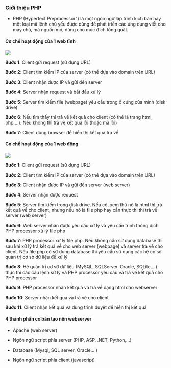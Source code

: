 ### Giới thiệu PHP

- PHP (Hypertext Preprocessor") là một ngôn ngữ lập trình kịch bản hay một loại mã lệnh chủ yếu được dùng để phát triển các ứng dụng viết cho máy chủ, mã nguồn mở, dùng cho mục đích tổng quát.

#### Cơ chế hoạt động của 1 web tĩnh

![](https://github.com/hellsins/sysadmin_level1/blob/master/Task41_PHP_Course_01/Image/1.png)

__Bước 1__: Client gửi request (sử dụng URL) 

__Bước 2__: Client tìm kiếm IP của server (có thể dựa vào domain trên URL)

__Bước 3__: Client nhận được IP và gửi đến server 

__Bước 4__: Server nhận request và bắt đầu xử lý

__Bước 5__: Server tìm kiếm file (webpage) yêu cầu trong ổ cứng của mình (disk drive) 

__Bước 6__: Nếu tìm thấy thì trả về kết quả cho client (có thể là trang html, php,...). Nếu không thì trả vè kết quả lỗi (hoặc mã lỗi)

__Bước 7__: Client dùng browser để hiển thị kết quả trả về


#### Cơ chế hoạt động của 1 web động

![](https://github.com/hellsins/sysadmin_level1/blob/master/Task41_PHP_Course_01/Image/2.png)

__Bước 1__: Client gửi request (sử dụng URL) 

__Bước 2__: Client tìm kiếm IP của server (có thể dựa vào domain trên URL)

__Bước 3__: Client nhận được IP và gửi đến server (web server)

__Bước 4__: Server nhận được request

__Bước 5__: Server tìm kiếm trong disk drive. Nếu có, xem thử nó là html thì trả kết quả về cho client, nhưng nếu nó là file php hay cần thực thi thì trả về server (web server)

__Bước 6__: Web server nhận được yêu cầu xử lý và yêu cần trình thông dịch PHP processor xử lý file php

__Bước 7__: PHP processor xử lý file php. Nếu không cần sử dụng database thì sau khi xử lý trả kết quả về cho web server (webpage) và server trả về cho client. Nếu file php có sử dụng database thì yêu cầu sử  dụng các hệ cơ sở quản trị cơ sở dữ liệu để xử lý

__Bước 8__: Hệ quản trị cơ sở dữ liệu (MySQL, SQLServer. Oracle, SQLite,...) thực thi các câu lệnh sử lý và PHP processor yêu câu và trả về kết quả cho PHP processor

__Bước 9__: PHP processor nhận kết quả và trả về dạng html cho webserver

__Bước 10__: Server nhận kết quả và trả về cho client

__Bước 11__: Client nhận kết quả và dùng trình duyệt để hiển thị kết quả

#### 4 thành phần cơ bản tạo nên webserver

- Apache (web server)

- Ngôn ngữ script phía server (PHP, ASP, .NET, Python,...)

- Database (Mysql, SQL server, Oracle....)

- Ngôn ngữ script phía client (javascript)